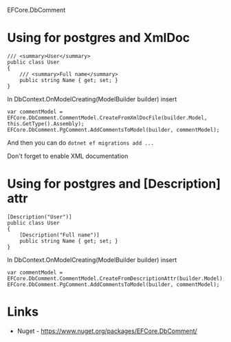 EFCore.DbComment

# Using for postgres and XmlDoc

```
/// <summary>User</summary>
public class User
{
    /// <summary>Full name</summary>
    public string Name { get; set; }
}
```

In DbContext.OnModelCreating(ModelBuilder builder) insert
```
var commentModel = EFCore.DbComment.CommentModel.CreateFromXmlDocFile(builder.Model, this.GetType().Assembly);
EFCore.DbComment.PgComment.AddCommentsToModel(builder, commentModel);
```

And then you can do ```dotnet ef migrations add ...```

Don't forget to enable XML documentation

# Using for postgres and [Description] attr

```
[Description("User")]
public class User
{
    [Description("Full name")]
    public string Name { get; set; }
}
```

In DbContext.OnModelCreating(ModelBuilder builder) insert
```
var commentModel = EFCore.DbComment.CommentModel.CreateFromDescriptionAttr(builder.Model);
EFCore.DbComment.PgComment.AddCommentsToModel(builder, commentModel);
```

# Links
* Nuget - https://www.nuget.org/packages/EFCore.DbComment/
